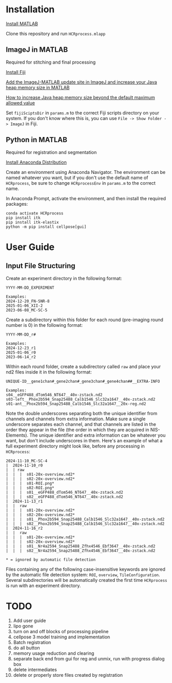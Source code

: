 # Installation

[Install MATLAB](https://www.mathworks.com/help/install/ug/install-products-with-internet-connection.html)

Clone this repository and run `HCRprocess.mlapp`

## ImageJ in MATLAB
Required for stitching and final processing

[Install Fiji](https://imagej.net/software/fiji/downloads)

[Add the ImageJ-MATLAB update site in ImageJ and increase your Java heap memory size in MATLAB](https://imagej.net/scripting/matlab)

[How to increase Java heap memory size beyond the default maximum allowed value](https://www.mathworks.com/matlabcentral/answers/92813-how-do-i-increase-the-heap-space-for-the-java-vm-in-matlab#answer_183274)

Set `fijiSciptsDir` in `params.m` to the correct Fiji scripts directory on your system. If you don't know where this is, you can use `File -> Show Folder -> ImageJ` in Fiji. 

## Python in MATLAB
Required for registration and segmentation

[Install Anaconda Distribution](https://docs.anaconda.com/anaconda/install/)

Create an environment using Anaconda Navigator. The environment can be named whatever you want, but if you don't use the default name of `HCRprocess`, be sure to change `HCRprocessEnv` in `params.m` to the correct name. 

In Anaconda Prompt, activate the environment, and then install the required packages:

```
conda activate HCRprocess
pip install itk
pip install itk-elastix
python -m pip install cellpose[gui]
```

# User Guide

## Input File Structuring
Create an experiment directory in the following format:
```
YYYY-MM-DD_EXPERIMENT

Examples:
2024-12-20_FN-SNR-8
2025-01-06_XII-2
2023-06-08_MC-SC-5
```
Create a subdirectory within this folder for each round (pre-imaging round number is 0) in the following format:
```
YYYY-MM-DD_r#

Examples:
2024-12-23_r1
2025-01-06_r0
2023-06-14_r2
```
Within each round folder, create a subdirectory called `raw` and place your nd2 files inside it in the following format:
```
UNIQUE-ID__gene1chan#_gene2chan#_gene3chan#_gene4chan##__EXTRA-INFO

Examples:
s04__eGFP488_dTom546_NT647__40x-zstack.nd2
s03-left__Phox2b594_Snap25488_Calb1546_Slc32a1647__40x-zstack.nd2
s01-ant__Phox2b594_Snap25488_Calb1546_Slc32a1647__20x-reg.nd2
```
Note the double underscores separating both the unique identifier from channels and channels from extra information. Make sure a single underscore separates each channel, and that channels are listed in the order they appear in the file (the order in which they are acquired in NIS-Elements). The unique identifier and extra information can be whatever you want, but don't include underscores in them. Here's an example of what a full experiment directory might look like, before any processing in `HCRprocess`:
```
2024-11-10_MC-SC-4
|  2024-11-10_r0
|  | raw
|  |  |  s01-20x-overview.nd2*
|  |  |  s02-20x-overview.nd2*
|  |  |  s01-ROI.png*
|  |  |  s02-ROI.png*
|  |  |  s01__eGFP488_dTom546_NT647__40x-zstack.nd2
|  |  |  s02__eGFP488_dTom546_NT647__40x-zstack.nd2
|  2024-11-13_r1
|  |  raw
|  |  |  s01-20x-overview.nd2*
|  |  |  s02-20x-overview.nd2*
|  |  |  s01__Phox2b594_Snap25488_Calb1546_Slc32a1647__40x-zstack.nd2
|  |  |  s02__Phox2b594_Snap25488_Calb1546_Slc32a1647__40x-zstack.nd2
|  2024-11-16_r2
|  |  raw
|  |  |  s01-20x-overview.nd2*
|  |  |  s02-20x-overview.nd2*
|  |  |  s01__Nr4a2594_Snap25488_Zfhx4546_Ebf3647__40x-zstack.nd2
|  |  |  s02__Nr4a2594_Snap25488_Zfhx4546_Ebf3647__40x-zstack.nd2

* = ignored by automatic file detection
```
Files containing any of the following case-insensitive keywords are ignored by the automatic file detection system: `ROI`, `overview`, `TileConfiguration`. Several subdirectories will be automatically created the first time `HCRprocess` is run with an experiment directory.   

# TODO

1) Add user guide
2) lipo gone
3) turn on and off blocks of processing pipeline
4) cellpose 3 model training and implementation
5) Batch registration
6) do all button
8) memory usage reduction and clearing
9) separate back end from gui for reg and unmix, run with progress dialog box
10) delete intermediates
11) delete or properly store files created by registration
